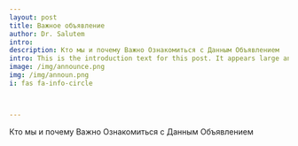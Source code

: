 ```yaml
--- 
layout: post
title: Важное объявление
author: Dr. Salutem
intro: 
description: Кто мы и почему Важно Ознакомиться с Данным Объявлением
intro: This is the introduction text for this post. It appears large and bold at the top of the post!
image: /img/announce.png
img: /img/announ.png
i: fas fa-info-circle



---
```


Кто мы и почему Важно Ознакомиться с Данным Объявлением